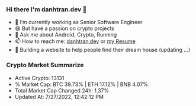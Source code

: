 ### Hi there I'm danhtran.dev 👋

- 🔭 I’m currently working as Senior Software Engineer
- 😄 But have a passion on crypto projects
- 💬 Ask me about Android, Crypto, Running 
- 📫 How to reach me: <a href="https://danhtran.dev" target="_blank">danhtran.dev</a> or <a href="Developer-Resume.pdf" target="_blank">my Resume</a>
- 🌱 Building a website to help people find their dream house (updating ...)

### Crypto Market Summarize
- Active Crypto: 13131
- % Market Cap: BTC 39.73% | ETH 17.12% | BNB 4.07%
- Total Market Cap Changed 24h: 1.37%
- Updated At: 7/27/2022, 12:42:12 PM
